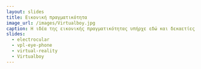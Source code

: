 ```yaml
---
layout: slides
title: Εικονική πραγματικότητα
image_url: /images/Virtualboy.jpg
caption: Η ιδέα της εικονικής πραγματικότητας υπήρχε εδώ και δεκαετίες. Ανά καιρούς υπήρξαν προσπάθειες από εταιρίες για μια συσκευή εικονικής πραγματικότητας οι οποίες απέτυχαν. Από το το 2010 και έπειτα έχουν πραγματοποιηθεί αρκετά ικανοποιητικές προσπάθειες.
slides:
  - electrocular
  - vpl-eye-phone
  - virtual-reality
  - Virtualboy
---
```



